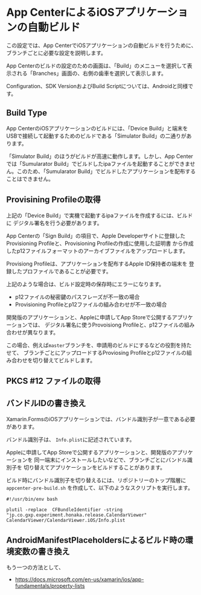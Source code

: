 # App CenterによるiOSアプリケーションの自動ビルド

この設定では、App CenterでiOSアプリケーションの自動ビルドを行うために、ブランチごとに必要な設定を説明します。

App Centerのビルドの設定のための画面は、「Build」のメニューを選択して表示される「Branches」画面の、右側の歯車を選択して表示します。

Configuration、SDK VersionおよびBuild Scriptについては、Androidと同様です。

## Build Type

App CenterのiOSアプリケーションのビルドには、「Device Build」と端末をUSBで接続して起動するためのビルドである「Simulator Build」の二通りがあります。

「Simulator Build」のほうがビルドが高速に動作します。しかし、App Centerでは「Sumularator Build」でビルドしたipaファイルを起動することができません。このため、「Sumularator Build」でビルドしたアプリケーションを配布することはできません。

## Provisining Profileの取得

上記の「Device Build」で実機で起動するipaファイルを作成するには、ビルドに
デジタル署名を行う必要があります。

App Centerの「Sign Build」の項目で、Apple Developerサイトに登録した
Provisioning Profileと、Provisioning Profileの作成に使用した証明書
から作成したp12ファイルフォーマットのアーカイブファイルをアップロードします。

Provisiong Profileは、アプリケーションを配布するApple ID保持者の端末を
登録したプロファイルであることが必要です。

上記のような場合は、ビルド設定時の保存時にエラーになります。

- p12ファイルの秘密鍵のパスフレーズが不一致の場合
- Provisioning Profileとp12ファイルの組み合わせが不一致の場合

開発版のアプリケーションと、Appleに申請してApp Storeで公開するアプリケーションでは、
デジタル署名に使うProvoisiong Profileと、p12ファイルの組み合わせが異なります。

この場合、例えば`master`ブランチを、申請用のビルドにするなどの役割を持たせて、
ブランチごとにアップロードするProviosing Profileとp12ファイルの組み合わせを切り替えてビルドします。

## PKCS #12 ファイルの取得

## バンドルIDの書き換え

Xamarin.FormsのiOSアプリケーションでは、バンドル識別子が一意である必要があります。

バンドル識別子は、  `Info.plist`に記述されています。

Appleに申請してApp Storeで公開するアプリケーションと、開発版のアプリケーションを
同一端末にインストールしたいなどで、ブランチごとにバンドル識別子を
切り替えてアプリケーションをビルドすることがあります。

ビルド時にバンドル識別子を切り替えるには、リポジトリーのトップ階層に`appcenter-pre-build.sh` を作成して、以下のようなスクリプトを実行します。

```
#!/usr/bin/env bash

plutil -replace  CFBundleIdentifier -string "jp.co.gxp.experiment.honaka.release.CalendarViewer"  CalendarViewer/CalendarViewer.iOS/Info.plist
```

## AndroidManifestPlaceholdersによるビルド時の環境変数の書き換え

もう一つの方法として、

- https://docs.microsoft.com/en-us/xamarin/ios/app-fundamentals/property-lists


